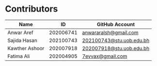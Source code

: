 # Contributors
|      Name      |    ID      |    GitHub Account   |
| -------------- | ---------  | ------------------- |
| Anwar Aref |  202006741  | anwararalsh@gmail.com      |
| Sajida Hasan |  202100743  | 202100743@stu.uob.edu.bh   | 
| Kawther Ashoor | 202007918  | 202007918@stu.uob.edu.bh      |
| Fatima Ali    |  202004905 | 7evvax@gmail.com    |

